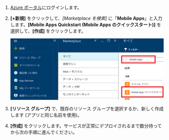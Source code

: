 1. [Azure ポータル]にログインします。

2. **[+新規]** をクリックして、_[Marketplace を検索]_ に「**Mobile Apps**」と入力します。**[Mobile Apps Quickstart (Mobile Apps のクイックスタート)]** を選択して、**[作成]** をクリックします。

	![Mobile Apps のクイックスタートが強調表示された Azure ポータル](./media/app-service-mobile-dotnet-backend-create-new-service/search-mobile-apps-quickstart.png)


3. **[リソース グループ]** で、既存のリソース グループを選択するか、新しく作成します (アプリと同じ名前を使用)。
 
4. **[作成]** をクリックします。サービスが正常にデプロイされるまで数分待ってから次の手順に進んでください。

<!-- URLs. -->
[Azure ポータル]: https://portal.azure.com/

<!---------HONumber=AcomDC_0803_2016-->